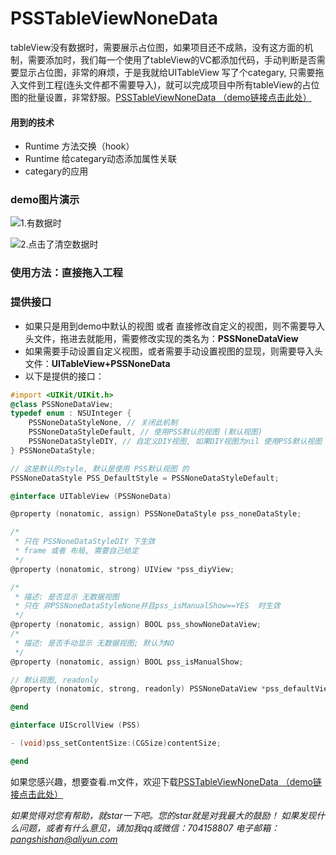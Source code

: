 # PSSTableViewNoneData
tableView没有数据时，需要展示占位图，如果项目还不成熟，没有这方面的机制，需要添加时，我们每一个使用了tableView的VC都添加代码，手动判断是否需要显示占位图，非常的麻烦，于是我就给UITableView 写了个categary, 只需要拖入文件到工程(连头文件都不需要导入)，就可以完成项目中所有tableView的占位图的批量设置，非常舒服。[PSSTableViewNoneData （demo链接点击此处）](https://github.com/Pangshishan/PSSTableViewNoneData.git)

#### 用到的技术
- Runtime 方法交换（hook）
- Runtime 给categary动态添加属性关联
- categary的应用

### demo图片演示

![1.有数据时](http://upload-images.jianshu.io/upload_images/5379614-f3babd64ce9e5006.png?imageMogr2/auto-orient/strip%7CimageView2/2/w/1240)

![2.点击了清空数据时](http://upload-images.jianshu.io/upload_images/5379614-e327292891620915.png?imageMogr2/auto-orient/strip%7CimageView2/2/w/1240)

### 使用方法：直接拖入工程

### 提供接口
- 如果只是用到demo中默认的视图 或者 直接修改自定义的视图，则不需要导入头文件，拖进去就能用，需要修改实现的类名为：**PSSNoneDataView**
- 如果需要手动设置自定义视图，或者需要手动设置视图的显现，则需要导入头文件：**UITableView+PSSNoneData**
- 以下是提供的接口：

```Objective-C
#import <UIKit/UIKit.h>
@class PSSNoneDataView;
typedef enum : NSUInteger {
    PSSNoneDataStyleNone, // 关闭此机制
    PSSNoneDataStyleDefault, // 使用PSS默认的视图 (默认视图)
    PSSNoneDataStyleDIY, // 自定义DIY视图, 如果DIY视图为nil 使用PSS默认视图
} PSSNoneDataStyle;

// 这是默认的style, 默认是使用 PSS默认视图 的
PSSNoneDataStyle PSS_DefaultStyle = PSSNoneDataStyleDefault;

@interface UITableView (PSSNoneData)

@property (nonatomic, assign) PSSNoneDataStyle pss_noneDataStyle;

/*
 * 只在 PSSNoneDataStyleDIY 下生效
 * frame 或者 布局, 需要自己给定
 */
@property (nonatomic, strong) UIView *pss_diyView;

/*
 * 描述: 是否显示 无数据视图
 * 只在 非PSSNoneDataStyleNone并且pss_isManualShow==YES  时生效
 */
@property (nonatomic, assign) BOOL pss_showNoneDataView;
/*
 * 描述: 是否手动显示 无数据视图; 默认为NO
 */
@property (nonatomic, assign) BOOL pss_isManualShow;

// 默认视图, readonly
@property (nonatomic, strong, readonly) PSSNoneDataView *pss_defaultView;

@end

@interface UIScrollView (PSS)

- (void)pss_setContentSize:(CGSize)contentSize;

@end
```


如果您感兴趣，想要查看.m文件，欢迎下载[PSSTableViewNoneData （demo链接点击此处）](https://github.com/Pangshishan/PSSTableViewNoneData.git)

*如果觉得对您有帮助，就star一下吧。您的star就是对我最大的鼓励！
如果发现什么问题，或者有什么意见，请加我qq或微信：704158807
电子邮箱：pangshishan@aliyun.com*
